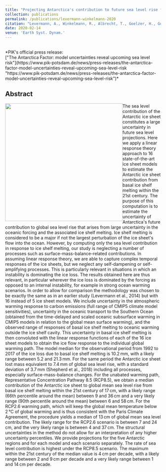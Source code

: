 ```yaml
---
title: "Projecting Antarctica's contribution to future sea level rise from basal ice shelf melt using linear response functions of 16 ice sheet models (LARMIP-2)"
collection: publications
permalink: /publications/levermann-winkelmann-2020
citation: "Levermann, A., Winkelmann, R., Albrecht, T., Goelzer, H., Golledge, N. R., Greve, R., Huybrechts, P., Jordan, J., Leguy, G., Martin, D., Morlighem, M., Pattyn, F., Pollard, D., Quiquet, A., Rodehacke, C., Seroussi, H., Sutter, J., Zhang, T., Van Breedam, J., Calov, R., DeConto, R., Dumas, C., <b>Garbe, J.</b>, Gudmundsson, G. H., Hoffman, M. J., Humbert, A., Kleiner, T., Lipscomb, W. H., Meinshausen, M., Ng, E., Nowicki, S. M. J., Perego, M., Price, S. F., Saito, F., Schlegel, N.-J., Sun, S., and van de Wal, R. S. W.: <i>&quot;Projecting Antarctica's contribution to future sea level rise from basal ice shelf melt using linear response functions of 16 ice sheet models (LARMIP-2)&quot;</i>, Earth Syst. Dynam., 11, 35–76, DOI: <a href='https://doi.org/10.5194/esd-11-35-2020'>10.5194/esd-11-35-2020</a>, 2020."
date: 2020-02-14
venue: 'Earth Syst. Dynam.'
---
```


<br />
*PIK's official press release:<br />
["The Antarctica Factor: model uncertainties reveal upcoming sea level risk"](https://www.pik-potsdam.de/news/press-releases/the-antarctica-factor-model-uncertainties-reveal-upcoming-sea-level-risk "https://www.pik-potsdam.de/news/press-releases/the-antarctica-factor-model-uncertainties-reveal-upcoming-sea-level-risk")*

## Abstract
<img src="https://esd.copernicus.org/articles/11/35/2020/esd-11-35-2020-avatar-web.png" style="float: left; width:380px;"> The sea level contribution of the Antarctic ice sheet constitutes a large uncertainty in future sea level projections. Here we apply a linear response theory approach to 16 state-of-the-art ice sheet models to estimate the Antarctic ice sheet contribution from basal ice shelf melting within the 21st century. The purpose of this computation is to estimate the uncertainty of Antarctica's future contribution to global sea level rise that arises from large uncertainty in the oceanic forcing and the associated ice shelf melting. Ice shelf melting is considered to be a major if not the largest perturbation of the ice sheet's flow into the ocean. However, by computing only the sea level contribution in response to ice shelf melting, our study is neglecting a number of processes such as surface-mass-balance-related contributions. In assuming linear response theory, we are able to capture complex temporal responses of the ice sheets, but we neglect any self-dampening or self-amplifying processes. This is particularly relevant in situations in which an instability is dominating the ice loss. The results obtained here are thus relevant, in particular wherever the ice loss is dominated by the forcing as opposed to an internal instability, for example in strong ocean warming scenarios. In order to allow for comparison the methodology was chosen to be exactly the same as in an earlier study (Levermann et al., 2014) but with 16 instead of 5 ice sheet models. We include uncertainty in the atmospheric warming response to carbon emissions (full range of CMIP5 climate model sensitivities), uncertainty in the oceanic transport to the Southern Ocean (obtained from the time-delayed and scaled oceanic subsurface warming in CMIP5 models in relation to the global mean surface warming), and the observed range of responses of basal ice shelf melting to oceanic warming outside the ice shelf cavity. This uncertainty in basal ice shelf melting is then convoluted with the linear response functions of each of the 16 ice sheet models to obtain the ice flow response to the individual global warming path. The model median for the observational period from 1992 to 2017 of the ice loss due to basal ice shelf melting is 10.2 mm, with a likely range between 5.2 and 21.3 mm. For the same period the Antarctic ice sheet lost mass equivalent to 7.4 mm of global sea level rise, with a standard deviation of 3.7 mm (Shepherd et al., 2018) including all processes, especially surface-mass-balance changes. For the unabated warming path, Representative Concentration Pathway 8.5 (RCP8.5), we obtain a median contribution of the Antarctic ice sheet to global mean sea level rise from basal ice shelf melting within the 21st century of 17 cm, with a likely range (66th percentile around the mean) between 9 and 36 cm and a very likely range (90th percentile around the mean) between 6 and 58 cm. For the RCP2.6 warming path, which will keep the global mean temperature below 2 °C of global warming and is thus consistent with the Paris Climate Agreement, the procedure yields a median of 13 cm of global mean sea level contribution. The likely range for the RCP2.6 scenario is between 7 and 24 cm, and the very likely range is between 4 and 37 cm. The structural uncertainties in the method do not allow for an interpretation of any higher uncertainty percentiles. We provide projections for the five Antarctic regions and for each model and each scenario separately. The rate of sea level contribution is highest under the RCP8.5 scenario. The maximum within the 21st century of the median value is 4 cm per decade, with a likely range between 2 and 9 cm per decade and a very likely range between 1 and 14 cm per decade.
